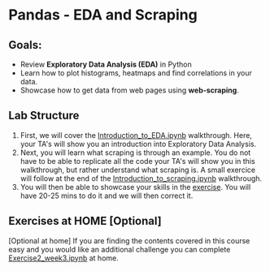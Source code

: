 # Pandas - EDA and Scraping

## Goals:

- Review **Exploratory Data Analysis (EDA)** in Python
- Learn how to plot histograms, heatmaps and find correlations in your data.
- Showcase how to get data from web pages using **web-scraping**.

## Lab Structure
1. First, we will cover the [Introduction_to_EDA.ipynb](walkthroughs/Introduction_to_EDA.ipynb) walkthrough. Here, your TA's will show you an introduction into Exploratory Data Analysis.
2. Next, you will learn what scraping is through an example. You do not have to be able to replicate all the code your TA's will show you in this walkthrough, but rather understand what scraping is. A small exercice will follow at the end of the [Introduction_to_scraping.ipynb](walkthroughs/Introduction_to_scraping.ipynb) walkthrough.
3. You will then be able to showcase your skills in the [exercise](Exercises/Exercises/Exercise1_week3.ipynb). You will have 20-25 mins to do it and we will then correct it.


## Exercises at HOME [Optional]
[Optional at home] If you are finding the contents covered in this course easy and you would like an additional challenge you can complete [Exercise2_week3.ipynb](https://github.com/michalis0/Business-Intelligence-and-Analytics/blob/master/week3%20-%20Pandas%20-%20Data%20Cleaning/Exercises/Exercises/Exercise2_week3.ipynb) at home.
